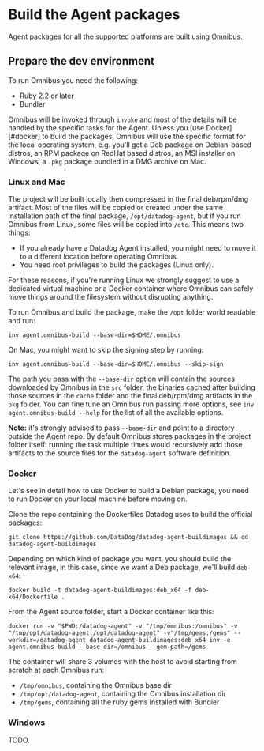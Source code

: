 # Build the Agent packages

Agent packages for all the supported platforms are built using
[Omnibus](https://github.com/chef/omnibus).

## Prepare the dev environment

To run Omnibus you need the following:

 * Ruby 2.2 or later
 * Bundler

Omnibus will be invoked through `invoke` and most of the details will be handled
by the specific tasks for the Agent. Unless you [use Docker][#docker] to build
the packages, Omnibus will use the specific format for the local operating system,
e.g. you'll get a Deb package on Debian-based distros, an RPM package on RedHat
based distros, an MSI installer on Windows, a `.pkg` package bundled in a DMG
archive on Mac.

### Linux and Mac

The project will be built locally then compressed in the final deb/rpm/dmg artifact.
Most of the files will be copied or created under the same installation path of
the final package, `/opt/datadog-agent`, but if you run Omnibus from Linux, some
files will be copied into `/etc`. This means two things:

 * If you already have a Datadog Agent installed, you might need to move it to a
   different location before operating Omnibus.
 * You need root privileges to build the packages (Linux only).

For these reasons, if you're running Linux we strongly suggest to use a dedicated
virtual machine or a Docker container where Omnibus can safely move things around
the filesystem without disrupting anything.

To run Omnibus and build the package, make the `/opt` folder world readable and run:
```
inv agent.omnibus-build --base-dir=$HOME/.omnibus
```

On Mac, you might want to skip the signing step by running:
```
inv agent.omnibus-build --base-dir=$HOME/.omnibus --skip-sign
```

The path you pass with the `--base-dir` option will contain the sources
downloaded by Omnibus in the `src` folder, the binaries cached after building
those sources in the `cache` folder and the final deb/rpm/dmg artifacts in the
`pkg` folder. You can fine tune an Omnibus run passing more options, see
`inv agent.omnibus-build --help` for the list of all the available options.

**Note:** it's strongly advised to pass `--base-dir` and point to a directory
outside the Agent repo. By default Omnibus stores packages in the project folder
itself: running the task multiple times would recursively add those artifacts to
the source files for the `datadog-agent` software definition.

### Docker

Let's see in detail how to use Docker to build a Debian package, you need to run
Docker on your local machine before moving on.

Clone the repo containing the Dockerfiles Datadog uses to build the official
packages:
```
git clone https://github.com/DataDog/datadog-agent-buildimages && cd datadog-agent-buildimages
```

Depending on which kind of package you want, you should build the relevant image,
in this case, since we want a Deb package, we'll build `deb-x64`:
```
docker build -t datadog-agent-buildimages:deb_x64 -f deb-x64/Dockerfile .
```

From the Agent source folder, start a Docker container like this:
```
docker run -v "$PWD:/datadog-agent" -v "/tmp/omnibus:/omnibus" -v "/tmp/opt/datadog-agent:/opt/datadog-agent" -v"/tmp/gems:/gems" --workdir=/datadog-agent datadog-agent-buildimages:deb_x64 inv -e agent.omnibus-build --base-dir=/omnibus --gem-path=/gems
```

The container will share 3 volumes with the host to avoid starting from scratch
at each Omnibus run:

 * `/tmp/omnibus`, containing the Omnibus base dir
 * `/tmp/opt/datadog-agent`, containing the Omnibus installation dir
 * `/tmp/gems`, containing all the ruby gems installed with Bundler

### Windows

TODO.
